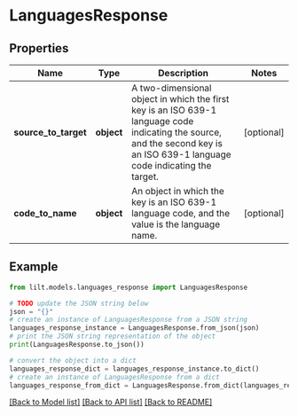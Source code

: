 # LanguagesResponse


## Properties

Name | Type | Description | Notes
------------ | ------------- | ------------- | -------------
**source_to_target** | **object** | A two-dimensional object in which the first key is an ISO 639-1 language code indicating the source, and the second key is an ISO 639-1 language code indicating the target. | [optional] 
**code_to_name** | **object** | An object in which the key is an ISO 639-1 language code, and the value is the language name. | [optional] 

## Example

```python
from lilt.models.languages_response import LanguagesResponse

# TODO update the JSON string below
json = "{}"
# create an instance of LanguagesResponse from a JSON string
languages_response_instance = LanguagesResponse.from_json(json)
# print the JSON string representation of the object
print(LanguagesResponse.to_json())

# convert the object into a dict
languages_response_dict = languages_response_instance.to_dict()
# create an instance of LanguagesResponse from a dict
languages_response_from_dict = LanguagesResponse.from_dict(languages_response_dict)
```
[[Back to Model list]](../README.md#documentation-for-models) [[Back to API list]](../README.md#documentation-for-api-endpoints) [[Back to README]](../README.md)


